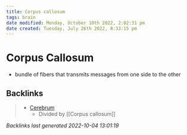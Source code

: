 ```yaml
---
title: Corpus callosum
tags: brain
date modified: Monday, October 10th 2022, 2:02:31 pm
date created: Tuesday, July 26th 2022, 8:33:15 pm
---
```


# Corpus Callosum
- bundle of fibers that transmits messages from one side to the other

## Backlinks
> - [Cerebrum](Cerebrum.md)
>   - Divided by [[Corpus callosum]]

_Backlinks last generated 2022-10-04 13:01:19_

